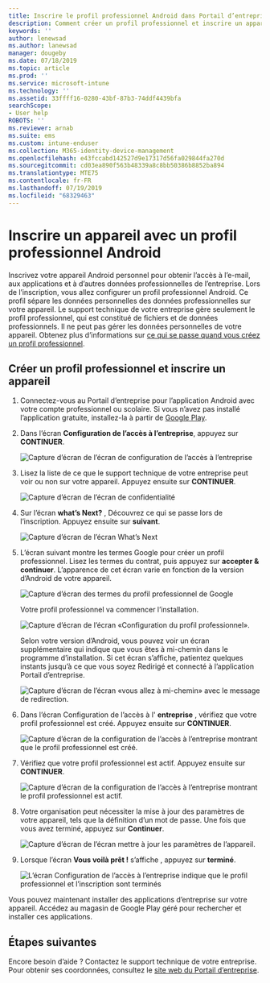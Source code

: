 ```yaml
---
title: Inscrire le profil professionnel Android dans Portail d’entreprise Intune | Microsoft Docs
description: Comment créer un profil professionnel et inscrire un appareil dans Portail d’entreprise Intune.
keywords: ''
author: lenewsad
ms.author: lanewsad
manager: dougeby
ms.date: 07/18/2019
ms.topic: article
ms.prod: ''
ms.service: microsoft-intune
ms.technology: ''
ms.assetid: 33ffff16-0280-43bf-87b3-74ddf4439bfa
searchScope:
- User help
ROBOTS: ''
ms.reviewer: arnab
ms.suite: ems
ms.custom: intune-enduser
ms.collection: M365-identity-device-management
ms.openlocfilehash: e43fccabd142527d9e17317d56fa029844fa270d
ms.sourcegitcommit: cd03ea890f563b48339a8c8bb50386b8852ba894
ms.translationtype: MTE75
ms.contentlocale: fr-FR
ms.lasthandoff: 07/19/2019
ms.locfileid: "68329463"
---
```

# <a name="enroll-device-with-android-work-profile"></a>Inscrire un appareil avec un profil professionnel Android

Inscrivez votre appareil Android personnel pour obtenir l’accès à l’e-mail, aux applications et à d’autres données professionnelles de l’entreprise. Lors de l’inscription, vous allez configurer un profil professionnel Android. Ce profil sépare les données personnelles des données professionnelles sur votre appareil. Le support technique de votre entreprise gère seulement le profil professionnel, qui est constitué de fichiers et de données professionnels. Il ne peut pas gérer les données personnelles de votre appareil. Obtenez plus d’informations sur [ce qui se passe quand vous créez un profil professionnel](what-happens-when-you-create-a-work-profile-android.md).  

## <a name="create-work-profile-and-enroll-device"></a>Créer un profil professionnel et inscrire un appareil

1. Connectez-vous au Portail d’entreprise pour l’application Android avec votre compte professionnel ou scolaire. Si vous n’avez pas installé l’application gratuite, installez-la à partir de [Google Play](https://play.google.com/store/apps/details?id=com.microsoft.windowsintune.companyportal).  

2. Dans l’écran **Configuration de l’accès à l’entreprise**, appuyez sur **CONTINUER**.  

    ![Capture d’écran de l’écran de configuration de l’accès à l’entreprise](./media/android-wp-02-1908.png)  

3. Lisez la liste de ce que le support technique de votre entreprise peut voir ou non sur votre appareil. Appuyez ensuite sur **CONTINUER**.   

    ![Capture d’écran de l’écran de confidentialité](./media/android-wp-03-1908.png)  

4. Sur l’écran **what’s Next?** , Découvrez ce qui se passe lors de l’inscription. Appuyez ensuite sur **suivant**.  

    ![Capture d’écran de l’écran What’s Next](./media/android-wp-04-1908.png)

5. L’écran suivant montre les termes Google pour créer un profil professionnel. Lisez les termes du contrat, puis appuyez sur **accepter &AMP; continuer**. L’apparence de cet écran varie en fonction de la version d’Android de votre appareil. 

    ![Capture d’écran des termes du profil professionnel de Google](./media/android-wp-05-1908.png)  

    Votre profil professionnel va commencer l’installation. 

     ![Capture d’écran de l’écran «Configuration du profil professionnel».](./media/android-wp-05a-1908.png) 

     Selon votre version d’Android, vous pouvez voir un écran supplémentaire qui indique que vous êtes à mi-chemin dans le programme d’installation. Si cet écran s’affiche, patientez quelques instants jusqu’à ce que vous soyez Redirigé et connecté à l’application Portail d’entreprise.  

     ![Capture d’écran de l’écran «vous allez à mi-chemin» avec le message de redirection.](./media/android-wp-05b-1908.png) 

6. Dans l’écran Configuration de l’accès à l' **entreprise** , vérifiez que votre profil professionnel est créé. Appuyez ensuite sur **CONTINUER**.  

    ![Capture d’écran de la configuration de l’accès à l’entreprise montrant que le profil professionnel est créé.](./media/android-wp-06-1908.png)  

7. Vérifiez que votre profil professionnel est actif. Appuyez ensuite sur **CONTINUER**. 

    ![Capture d’écran de la configuration de l’accès à l’entreprise montrant le profil professionnel est actif.](./media/android-wp-07-1908.png)  

8. Votre organisation peut nécessiter la mise à jour des paramètres de votre appareil, tels que la définition d’un mot de passe. Une fois que vous avez terminé, appuyez sur **Continuer**.  

    ![Capture d’écran de l’écran mettre à jour les paramètres de l’appareil.](./media/android-wp-08-1908.png) 

9. Lorsque l’écran **Vous voilà prêt !** s’affiche , appuyez sur **terminé**.  

    ![L’écran Configuration de l’accès à l’entreprise indique que le profil professionnel et l’inscription sont terminés](./media/android-wp-09-1908.png)  


Vous pouvez maintenant installer des applications d’entreprise sur votre appareil. Accédez au magasin de Google Play géré pour rechercher et installer ces applications. 

## <a name="next-steps"></a>Étapes suivantes  

Encore besoin d’aide ? Contactez le support technique de votre entreprise. Pour obtenir ses coordonnées, consultez le [site web du Portail d’entreprise](https://go.microsoft.com/fwlink/?linkid=2010980).
